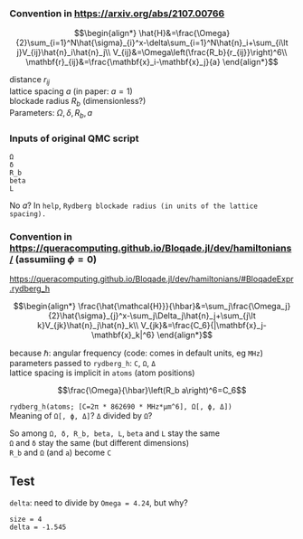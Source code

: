 ### Convention in https://arxiv.org/abs/2107.00766
```math
\begin{align*}
\hat{H}&=\frac{\Omega}{2}\sum_{i=1}^N\hat{\sigma}_{i}^x-\delta\sum_{i=1}^N\hat{n}_i+\sum_{i\lt j}V_{ij}\hat{n}_i\hat{n}_j\\
V_{ij}&=\Omega\left(\frac{R_b}{r_{ij}}\right)^6\\
\mathbf{r}_{ij}&=\frac{\mathbf{x}_i-\mathbf{x}_j}{a}
\end{align*}
```
distance $r_{ij}$  
lattice spacing $a$ (in paper: $a=1$)  
blockade radius $R_b$ (dimensionless?)  
Parameters: $\Omega,\delta,R_b,a$

### Inputs of original QMC script
```
Ω
δ
R_b
beta
L
```
No $a$? In `help`, `Rydberg blockade radius (in units of the lattice spacing).`

### Convention in https://queracomputing.github.io/Bloqade.jl/dev/hamiltonians/ (assumiing $\phi=0$)  
https://queracomputing.github.io/Bloqade.jl/dev/hamiltonians/#BloqadeExpr.rydberg_h
```math
\begin{align*}
\frac{\hat{\mathcal{H}}}{\hbar}&=\sum_j\frac{\Omega_j}{2}\hat{\sigma}_{j}^x-\sum_j\Delta_j\hat{n}_j+\sum_{j\lt k}V_{jk}\hat{n}_j\hat{n}_k\\
V_{jk}&=\frac{C_6}{|\mathbf{x}_j-\mathbf{x}_k|^6}
\end{align*}
```
because $\hbar$: angular frequency (code: comes in default units, eg `MHz`)  
parameters passed to `rydberg_h`: `C`, `Ω`, `Δ`  
lattice spacing is implicit in `atoms` (atom positions)  
```math
\frac{\Omega}{\hbar}\left(R_b a\right)^6=C_6
```
`rydberg_h(atoms; [C=2π * 862690 * MHz*µm^6], Ω[, ϕ, Δ])`  
Meaning of `Ω[, ϕ, Δ]`? `Δ` divided by `Ω`?

So among `Ω, δ, R_b, beta, L`, `beta` and `L` stay the same  
`Ω` and `δ` stay the same (but different dimensions)  
`R_b` and `Ω` (and `a`) become `C`




## Test
`delta`: need to divide by `Omega = 4.24`, but why?
```
size = 4
delta = -1.545
```
